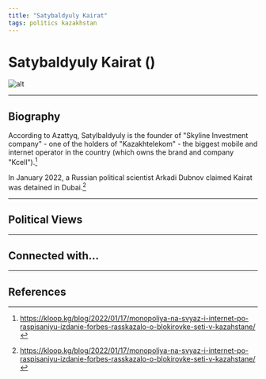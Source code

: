 ```yaml
---
title: "Satybaldyuly Kairat"
tags: politics kazakhstan 
---
```


# Satybaldyuly Kairat ()

![alt](../assets/images/name.png)
_ _ _

## Biography

According to Azattyq, Satylbaldyuly is the founder of "Skyline Investment company" - one of the holders of "Kazakhtelekom" - the biggest mobile and internet operator in the country (which owns the brand and company "Kcell").[^1] 

In January 2022, a Russian political scientist Arkadi Dubnov claimed Kairat was detained in Dubai.[^1] 
_ _ _


## Political Views


_ _ _ 

## Connected with...


_ _ _

## References

[^1]: https://kloop.kg/blog/2022/01/17/monopoliya-na-svyaz-i-internet-po-raspisaniyu-izdanie-forbes-rasskazalo-o-blokirovke-seti-v-kazahstane/
[^2]: 
[^3]: 
[^4]: 


